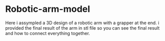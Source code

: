 # Robotic-arm-model
Here i assympled a 3D design of a robotic arm with a grapper at the end.
i provided the final result of the arm in stl file so you can see the final result and how to connect everything together.
